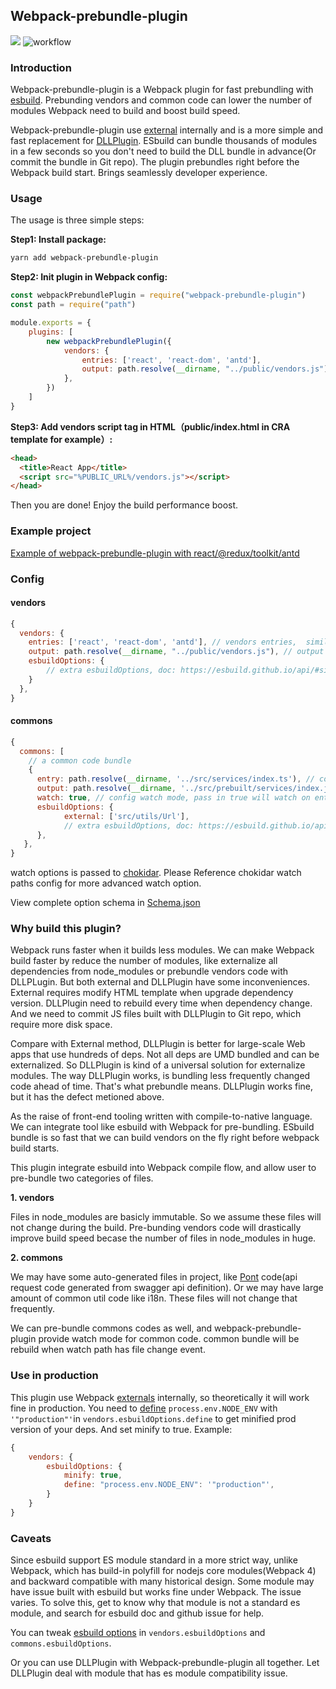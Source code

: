 ## Webpack-prebundle-plugin

![](https://img.shields.io/npm/v/webpack-prebundle-plugin)
![workflow](https://github.com/ProtoTeam/webpack-prebundle-plugin/actions/workflows/ci.yaml/badge.svg)

### Introduction

Webpack-prebundle-plugin is a Webpack plugin for fast prebundling with [esbuild](https://esbuild.github.io). Prebunding vendors and common code can lower the number of modules Webpack need to build and boost build speed.

Webpack-prebundle-plugin use [external](https://webpack.js.org/configuration/externals/) internally and is a more simple and fast replacement for [DLLPlugin](https://webpack.js.org/plugins/dll-plugin/). ESbuild can bundle thousands of modules in a few seconds so you don't need to build the DLL bundle in advance(Or commit the bundle in Git repo). The plugin prebundles right before the Webpack build start. Brings seamlessly developer experience.


### Usage

The usage is three simple steps:

**Step1: Install package:**

```bash
yarn add webpack-prebundle-plugin
```

**Step2: Init plugin in Webpack config:**

```js
const webpackPrebundlePlugin = require("webpack-prebundle-plugin")
const path = require("path")

module.exports = {
    plugins: [
        new webpackPrebundlePlugin({
            vendors: {
                entries: ['react', 'react-dom', 'antd'],
                output: path.resolve(__dirname, "../public/vendors.js")
            },
        })
    ]
}
```

**Step3: Add vendors script tag in HTML（public/index.html in CRA template for example）:**

```html
<head>
  <title>React App</title>
  <script src="%PUBLIC_URL%/vendors.js"></script>
</head>
```

Then you are done! Enjoy the build performance boost.

### Example project

[Example of webpack-prebundle-plugin with react/@redux/toolkit/antd](https://github.com/zxc0328/webpack-prebundle-plugin-example)


### Config

####  vendors

```javascript
{
  vendors: {
    entries: ['react', 'react-dom', 'antd'], // vendors entries,  similar to entries in webpack 
    output: path.resolve(__dirname, "../public/vendors.js"), // output file's path
    esbuildOptions: {
        // extra esbuildOptions, doc: https://esbuild.github.io/api/#simple-options
    }
  },
}
```


####  commons

```javascript
{
  commons: [
    // a common code bundle
    {
      entry: path.resolve(__dirname, '../src/services/index.ts'), // common code entry file path
      output: path.resolve(__dirname, '../src/prebuilt/services/index.js'), // output file's path
      watch: true, // config watch mode, pass in true will watch on entries, you can pass in arrays of paths to force wath specific paths like watch: [path.resolve(__dirname, './foo')]
      esbuildOptions: {
            external: ['src/utils/Url'],
            // extra esbuildOptions, doc: https://esbuild.github.io/api/#simple-options
      },
   },
}
```

watch options is passed to [chokidar](https://github.com/paulmillr/chokidar). Please Reference chokidar watch paths config for more advanced watch option.


View complete option schema in [Schema.json](https://github.com/zxc0328/webpack-prebuild-plugin/blob/master/lib/schema.json)

### Why build this plugin?

Webpack runs faster when it builds less modules. We can make Webpack build faster by reduce the number of modules, like externalize all dependencies from node_modules or prebundle vendors code with DLLPLugin. But both external and DLLPlugin have some inconveniences. External requires modify HTML template when upgrade dependency version. DLLPlugin need to rebuild every time when dependency change. And we need to commit JS files built with DLLPlugin to Git repo, which require more disk space.

Compare with External method, DLLPlugin is better for large-scale Web apps that use hundreds of deps. Not all deps are UMD bundled and can be externalized. So DLLPlugin is kind of a universal solution for externalize modules. The way DLLPlugin works, is bundling less frequently changed code ahead of time. That's what prebundle means. DLLPlugin works fine, but it has the defect metioned above.

As the raise of front-end tooling written with compile-to-native language. We can integrate tool like esbuild with Webpack for pre-bundling. ESbuild bundle is so fast that we can build vendors on the fly right before webpack build starts.

This plugin integrate esbuild into Webpack compile flow, and allow user to pre-bundle two categories of files.

**1. vendors**

Files in node_modules are basicly immutable. So we assume these files will not change during the build. Pre-bunding vendors code will drastically improve build speed becase the number of files in node_modules in huge.


**2. commons**

We may have some auto-generated files in project, like [Pont](https://github.com/alibaba/pont) code(api request code generated from swagger api definition). Or we may have large amount of common util code like i18n. These files will not change that frequently.

We can pre-bundle commons codes as well, and webpack-prebundle-plugin provide watch mode for common code. common bundle will be rebuild when watch path has file change event.

### Use in production

This plugin use Webpack [externals](https://webpack.js.org/configuration/externals/) internally, so theoretically it will work fine in production. You need to [define](https://esbuild.github.io/api/#define) `process.env.NODE_ENV` with `'"production"'`in `vendors.esbuildOptions.define` to get minified prod version of your deps. And set minify to true. Example:

```javascript
{
    vendors: {
        esbuildOptions: {
            minify: true,
            define: "process.env.NODE_ENV": '"production"',
        }
    }
}                
```

### Caveats


Since esbuild support ES module standard in a more strict way, unlike Webpack, which has build-in polyfill for nodejs core modules(Webpack 4) and backward compatible with many historical design. Some module may have issue built with esbuild but works fine under Webpack. The issue varies. To solve this, get to know why that module is not a standard es module, and search for esbuild doc and github issue for help.

You can tweak [esbuild options](https://esbuild.github.io/api/#bundle) in `vendors.esbuildOptions` and `commons.esbuildOptions`.

Or you can use DLLPlugin with Webpack-prebundle-plugin all together. Let DLLPlugin deal with module that has es module compatibility issue.